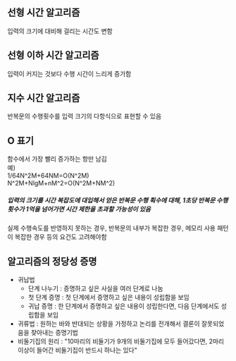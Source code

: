 ## 선형 시간 알고리즘
입력의 크기에 대비해 걸리는 시간도 변함

## 선형 이하 시간 알고리즘
입력이 커지는 것보다 수행 시간이 느리게 증가함

## 지수 시간 알고리즘
반복문의 수행횟수를 입력 크기의 다항식으로 표현할 수 있음

## O 표기
함수에서 가장 빨리 증가하는 항만 남김
</br>
예) </br>
1/64N^2M+64NM=O(N^2M)
</br>
N^2M+NlgM+nM^2=O(N^2M+NM^2)

##### 입력의 크기를 시간 복잡도에 대입해서 얻은 반복문 수행 획수에 대해, 1초당 반복문 수행 횟수가 1억을 넘어가면 시간 제한을 초과할 가능성이 있음
실제 수행속도를 반영하지 못하는 경우, 반복문의 내부가 복잡한 경우, 메모리 사용 패턴이 복잡한 경우 등의 요건도 고려해야함

## 알고리즘의 정당성 증명
- 귀납법 <br>
	- 단계 나누기 : 증명하고 싶은 사실을 여러 단계로 나눔 <br>
	- 첫 단계 증명 : 첫 단계에서 증명하고 싶은 내용이 성립함을 보임 <br>
	- 귀납 증명 : 한 단계에서 증명하고 싶은 내용이 성립한다면, 다음 단계에서도 성립함을 보임 <br>
- 귀류법 : 원하는 바와 반대되는 상황을 가정하고 논리를 전개해서 결론이 잘못되었음을 찾아내는 증명기법 <br>
- 비둘기집의 원리 : "10마리의 비둘기가 9개의 비둘기집에 모두 들어갔다면, 2마리 이상이 들어간 비둘기집이 반드시 하나는 있다" <br>